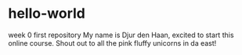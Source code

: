 # hello-world
week 0 first repository
My name is Djur den Haan, excited to start this online course. Shout out to all the pink fluffy unicorns in da east!
